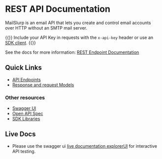 # REST API Documentation
MailSlurp is an email API that lets you create and control email accounts over HTTP without an SMTP mail server.

{{<tip>}}
Include your API Key in requests with the `x-api-key` header or use an [SDK client](/docs/).
{{</tip>}}

See the docs for more information: [REST Endpoint Documentation](https://www.mailslurp.com/docs/api/docs)

## Quick Links

- [API Endpoints](https://www.mailslurp.com/docs/api/docs/Apis)
- [Response and request Models](https://www.mailslurp.com/docs/api/docs/Models)
  
### Other resources
- [Swagger UI](https://api.mailslurp.com/swagger-ui.html)
- [Open API Spec](https://api.mailslurp.com/v2/api-docs)
- [SDK Libraries](https://www.mailslurp.com/developers)

## Live Docs

- Please use the swagger ui [live documentation explorerUI](https://api.mailslurp.com/swagger-ui.html) for interactive API testing.
